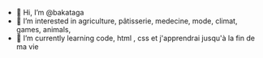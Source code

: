 - 👋 Hi, I’m @bakataga
- 👀 I’m interested in agriculture, pâtisserie, medecine, mode, climat, games, animals, 
- 🌱 I’m currently learning code, html , css et j'apprendrai jusqu'à la fin de ma vie 
  


<!---
bakataga/bakataga is a ✨ special ✨ repository because its `README.md` (this file) appears on your GitHub profile.
You can click the Preview link to take a look at your changes.
--->
